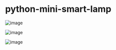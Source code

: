 # python-mini-smart-lamp
![image](https://user-images.githubusercontent.com/5191469/141774586-024168de-979d-4a58-beca-40b14665f644.png)

![image](https://user-images.githubusercontent.com/5191469/141774635-768d90d6-cc65-40f8-b1a5-fe3b07c4849d.png)

![image](https://user-images.githubusercontent.com/5191469/141775096-93e85965-4124-4048-867e-dc412129a2c4.png)
